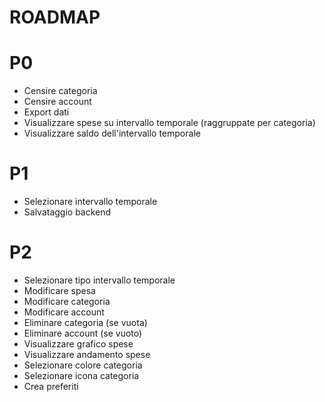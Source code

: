 # ROADMAP

# P0

- Censire categoria
- Censire account
- Export dati
- Visualizzare spese su intervallo temporale (raggruppate per categoria)
- Visualizzare saldo dell'intervallo temporale

# P1

- Selezionare intervallo temporale
- Salvataggio backend

# P2

- Selezionare tipo intervallo temporale
- Modificare spesa
- Modificare categoria
- Modificare account
- Eliminare categoria (se vuota)
- Eliminare account (se vuoto)
- Visualizzare grafico spese
- Visualizzare andamento spese
- Selezionare colore categoria
- Selezionare icona categoria
- Crea preferiti
